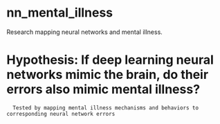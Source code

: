 # nn_mental_illness
Research mapping neural networks and mental illness.

# Hypothesis: If deep learning neural networks mimic the brain, do their errors also mimic mental illness?
      Tested by mapping mental illness mechanisms and behaviors to corresponding neural network errors
